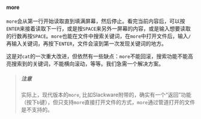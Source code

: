 #### more

`more`会从第一行开始读取直到填满屏幕，然后停止。看完当前内容后，可以按`ENTER`来接着读取下一行，或是按`SPACE`来另外一屏幕的内容，或是输入想要读取的行数再按`SPACE`。`more`也能在文件中搜索关键词，在`more`中打开文件后，输入`/`再输入关键词，再按下`ENTER`，文件会滚到第一次发现关键词的地方。

这是对`cat`的一次重大改进，但依然有一些缺点：`more`不能回滚，搜索功能不能高亮搜索到的关键词，不能横向滚动，等等。我们急需一个解决方案。

> ##### 注意
>
> 实际上，现代版本的`more`, 比如Slackware附带的，确实有一个“返回”功能（按下`b`键），但只支持`more`直接打开文件的方式，`more`通过管道打开的文件是不支持的。

